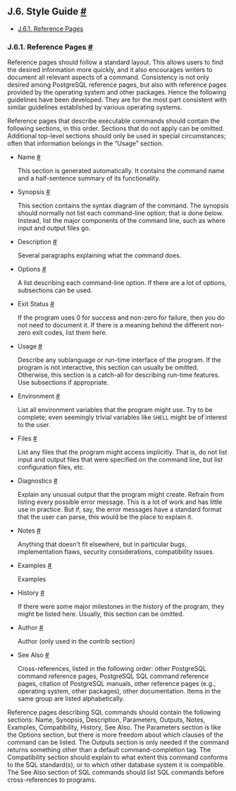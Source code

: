 ## J.6. Style Guide [#](#DOCGUIDE-STYLE)

* [J.6.1. Reference Pages](docguide-style.html#DOCGUIDE-STYLE-REF-PAGES)

### J.6.1. Reference Pages [#](#DOCGUIDE-STYLE-REF-PAGES)

Reference pages should follow a standard layout. This allows users to find the desired information more quickly, and it also encourages writers to document all relevant aspects of a command. Consistency is not only desired among PostgreSQL reference pages, but also with reference pages provided by the operating system and other packages. Hence the following guidelines have been developed. They are for the most part consistent with similar guidelines established by various operating systems.

Reference pages that describe executable commands should contain the following sections, in this order. Sections that do not apply can be omitted. Additional top-level sections should only be used in special circumstances; often that information belongs in the “Usage” section.

* Name [#](#DOCGUIDE-STYLE-REF-PAGES-NAME)

    This section is generated automatically. It contains the command name and a half-sentence summary of its functionality.

* Synopsis [#](#DOCGUIDE-STYLE-REF-PAGES-SYNOPSIS)

    This section contains the syntax diagram of the command. The synopsis should normally not list each command-line option; that is done below. Instead, list the major components of the command line, such as where input and output files go.

* Description [#](#DOCGUIDE-STYLE-REF-PAGES-DESCRIPTION)

    Several paragraphs explaining what the command does.

* Options [#](#DOCGUIDE-STYLE-REF-PAGES-OPTIONS)

    A list describing each command-line option. If there are a lot of options, subsections can be used.

* Exit Status [#](#DOCGUIDE-STYLE-REF-PAGES-EXIT-STATUS)

    If the program uses 0 for success and non-zero for failure, then you do not need to document it. If there is a meaning behind the different non-zero exit codes, list them here.

* Usage [#](#DOCGUIDE-STYLE-REF-PAGES-USAGE)

    Describe any sublanguage or run-time interface of the program. If the program is not interactive, this section can usually be omitted. Otherwise, this section is a catch-all for describing run-time features. Use subsections if appropriate.

* Environment [#](#DOCGUIDE-STYLE-REF-PAGES-ENVIRONMENT)

    List all environment variables that the program might use. Try to be complete; even seemingly trivial variables like `SHELL` might be of interest to the user.

* Files [#](#DOCGUIDE-STYLE-REF-PAGES-FILES)

    List any files that the program might access implicitly. That is, do not list input and output files that were specified on the command line, but list configuration files, etc.

* Diagnostics [#](#DOCGUIDE-STYLE-REF-PAGES-DIAGNOSTICS)

    Explain any unusual output that the program might create. Refrain from listing every possible error message. This is a lot of work and has little use in practice. But if, say, the error messages have a standard format that the user can parse, this would be the place to explain it.

* Notes [#](#DOCGUIDE-STYLE-REF-PAGES-NOTES)

    Anything that doesn't fit elsewhere, but in particular bugs, implementation flaws, security considerations, compatibility issues.

* Examples [#](#DOCGUIDE-STYLE-REF-PAGES-EXAMPLES)

    Examples

* History [#](#DOCGUIDE-STYLE-REF-PAGES-HISTORY)

    If there were some major milestones in the history of the program, they might be listed here. Usually, this section can be omitted.

* Author [#](#DOCGUIDE-STYLE-REF-PAGES-AUTHOR)

    Author (only used in the contrib section)

* See Also [#](#DOCGUIDE-STYLE-REF-PAGES-SEE-ALSO)

    Cross-references, listed in the following order: other PostgreSQL command reference pages, PostgreSQL SQL command reference pages, citation of PostgreSQL manuals, other reference pages (e.g., operating system, other packages), other documentation. Items in the same group are listed alphabetically.

Reference pages describing SQL commands should contain the following sections: Name, Synopsis, Description, Parameters, Outputs, Notes, Examples, Compatibility, History, See Also. The Parameters section is like the Options section, but there is more freedom about which clauses of the command can be listed. The Outputs section is only needed if the command returns something other than a default command-completion tag. The Compatibility section should explain to what extent this command conforms to the SQL standard(s), or to which other database system it is compatible. The See Also section of SQL commands should list SQL commands before cross-references to programs.